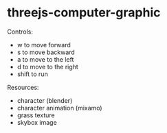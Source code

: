 # threejs-computer-graphic

Controls:</br>
- w to move forward</br>
- s to move backward</br>
- a to move to the left</br>
- d to move to the right</br>
- shift to run</br>

Resources:</br>
- character (blender)</br>
- character animation (mixamo)</br>
- grass texture</br>
- skybox image</br>
